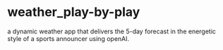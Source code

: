 # weather_play-by-play
a dynamic weather app that delivers the 5-day forecast in the energetic style of a sports announcer using openAI.
